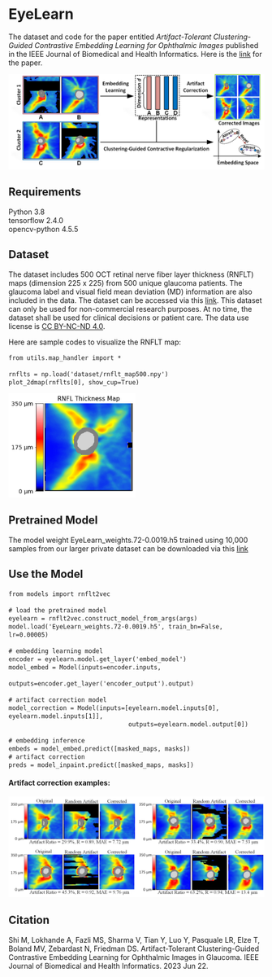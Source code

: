 # EyeLearn

The dataset and code for the paper entitled *Artifact-Tolerant Clustering-Guided Contrastive Embedding Learning for Ophthalmic Images* published in the IEEE Journal of Biomedical and Health Informatics. Here is the [link](https://ieeexplore.ieee.org/document/10159482) for the paper.

<img src="imgs/Fig1.png" width="700">

## Requirements
Python 3.8 <br/>
tensorflow 2.4.0 <br/>
opencv-python 4.5.5

## Dataset
The dataset includes 500 OCT retinal nerve fiber layer thickness (RNFLT) maps (dimension 225 x 225) from 500 unique glaucoma patients. The glaucoma label and visual field mean deviation (MD) information are also included in the data. The dataset can be accessed via this [link](https://ophai.hms.harvard.edu/datasets/harvard-glaucoma-detection-500-samples/). This dataset can only be used for non-commercial research purposes. At no time, the dataset shall be used for clinical decisions or patient care. The data use license is [CC BY-NC-ND 4.0](https://creativecommons.org/licenses/by-nc-nd/4.0/).

Here are sample codes to visualize the RNFLT map:
````
from utils.map_handler import *

rnflts = np.load('dataset/rnflt_map500.npy')
plot_2dmap(rnflts[0], show_cup=True)
````
<img src="imgs/Fig2.png" width="250">

## Pretrained Model
The model weight EyeLearn_weights.72-0.0019.h5 trained using 10,000 samples from our larger private dataset can be downloaded via this [link](https://ophai.hms.harvard.edu/datasets/harvard-glaucoma-detection-500-samples/)


## Use the Model
````
from models import rnflt2vec

# load the pretrained model
eyelearn = rnflt2vec.construct_model_from_args(args)
model.load('EyeLearn_weights.72-0.0019.h5', train_bn=False, lr=0.00005)

# embedding learning model
encoder = eyelearn.model.get_layer('embed_model')
model_embed = Model(inputs=encoder.inputs, 
                    outputs=encoder.get_layer('encoder_output').output)
                    
# artifact correction model                   
model_correction = Model(inputs=[eyelearn.model.inputs[0], eyelearn.model.inputs[1]],
                                 outputs=eyelearn.model.output[0])
                                 
# embedding inference
embeds = model_embed.predict([masked_maps, masks]) 
# artifact correction
preds = model_inpaint.predict([masked_maps, masks]) 
````

#### Artifact correction examples: <br />
<img src="imgs/example.png" width="800">

## Citation
Shi M, Lokhande A, Fazli MS, Sharma V, Tian Y, Luo Y, Pasquale LR, Elze T, Boland MV, Zebardast N, Friedman DS. Artifact-Tolerant Clustering-Guided Contrastive Embedding Learning for Ophthalmic Images in Glaucoma. IEEE Journal of Biomedical and Health Informatics. 2023 Jun 22.
